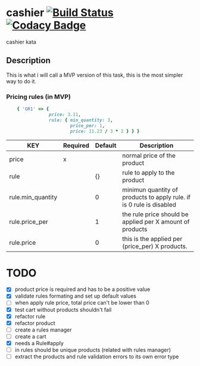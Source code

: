 # cashier [![Build Status](https://travis-ci.com/argami/cashier.svg?branch=main)](https://travis-ci.com/argami/cashier) [![Codacy Badge](https://app.codacy.com/project/badge/Grade/3d38e40e3fb649f18b713a8e5e6adbf7)](https://www.codacy.com/gh/argami/cashier/dashboard?utm_source=github.com&amp;utm_medium=referral&amp;utm_content=argami/cashier&amp;utm_campaign=Badge_Grade)
cashier kata

## Description

This is what i will call a MVP version of this task, this is the most simpler way to do it.

### Pricing rules (in MVP)

```ruby
    { 'GR1' => { 
                price: 3.11,
                rule: { min_quantity: 3, 
                        price_per: 1, 
                        price: 11.23 / 3 * 2 } } }
```

KEY | Required | Default | Description
------------ | ------------ | ------------ | -------------
price | x | | normal price of the product
rule | | {} | rule to apply to the product
rule.min_quantity || 0 | minimun quantity of products to apply rule. if is 0 rule is disabled
rule.price_per || 1 | the rule price should be applied per X amount of products
rule.price || 0 | this is the applied per (price_per) X products.

# TODO

- [x] product price is required and has to be a positive value
- [x] validate rules formating and set up default values
- [ ] when apply rule price, total price can't be lower than 0
- [x] test cart without products shouldn't fail
- [x] refactor rule
- [x] refactor product
- [ ] create a rules manager
- [ ] create a cart
- [x] needs a Rule#apply
- [ ] in rules should be unique products (related with rules manager)
- [ ] extract the products and rule validation errors to its own error type
